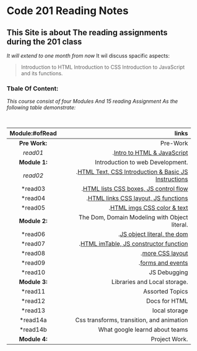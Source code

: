 # Code 201 Reading Notes
## This Site is about The reading assignments during the 201 class
*It will extend to one month from now*
It wil discuss spacific aspects:
> Introduction to HTML
> Introduction to CSS
> Introduction to JavaScript and its functions.

### Tbale Of Content:

*This course consist of four Modules And 15 reading Assignment As the following table demonstrate:*

 

|Module:#ofRead |  links  |
|:-----------------: |-------------:|
|**Pre Work:** |Pre-Work
  |*read01*|.[Intro to HTML & JavaScript](https://mrabdsaif.github.io/reading-notes-201/read01)|
|**Module 1:** |Introduction to web Development.|
  |*read02*| .[HTML Text, CSS Introduction & Basic JS Instructions](https://mrabdsaif.github.io/reading-notes-201/read02)|
  |*read03| .[HTML lists CSS boxes, JS control flow](https://mrabdsaif.github.io/reading-notes-201/read03)| 
  |*read04|.[HTML links CSS layout, JS functions](https://mrabdsaif.github.io/reading-notes-201/read04)|
  |*read05|.[HTML imgs CSS color & text](https://mrabdsaif.github.io/reading-notes-201/read05)|
|**Module 2:** |The Dom, Domain Modeling with Object literal.|
  |*read06|.[JS object literal, the dom](https://mrabdsaif.github.io/reading-notes-201/read06)|
  |*read07|.[HTML imTable, JS constructor function](https://mrabdsaif.github.io/reading-notes-201/read07)|
  |*read08|.[more CSS layout](https://mrabdsaif.github.io/reading-notes-201/read08)|
  |*read09|.[forms and events](https://mrabdsaif.github.io/reading-notes-201/read08)|
  |*read10|JS Debugging|
|**Module 3:** |Libraries and Local storage.|
  |*read11|Assorted Topics|
  |*read12|Docs for HTML|
  |*read13|local storage|
  |*read14a|Css transforms, transition, and animation|
  |*read14b|What google learnd about teams|
|**Module 4:**| Project Work.|



